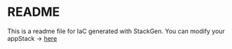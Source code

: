 # README
This is a readme file for IaC generated with StackGen.
You can modify your appStack -> [here](http://main.dev.stackgen.com/appstacks/cf892e29-0fe9-496b-859d-5ec08eaa5df3)
